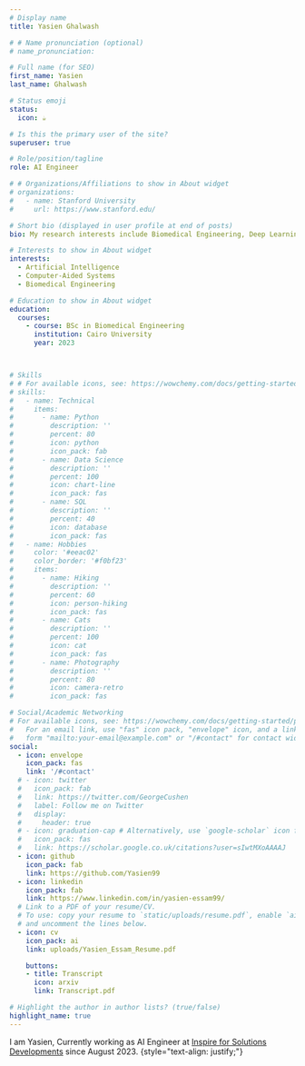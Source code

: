 ```yaml
---
# Display name
title: Yasien Ghalwash 

# # Name pronunciation (optional)
# name_pronunciation: 

# Full name (for SEO)
first_name: Yasien
last_name: Ghalwash

# Status emoji
status:
  icon: ☕️

# Is this the primary user of the site?
superuser: true

# Role/position/tagline
role: AI Engineer

# # Organizations/Affiliations to show in About widget
# organizations:
#   - name: Stanford University
#     url: https://www.stanford.edu/

# Short bio (displayed in user profile at end of posts)
bio: My research interests include Biomedical Engineering, Deep Learning and Sport Engineering.

# Interests to show in About widget
interests:
  - Artificial Intelligence
  - Computer-Aided Systems 
  - Biomedical Engineering 

# Education to show in About widget
education:
  courses:
    - course: BSc in Biomedical Engineering
      institution: Cairo University 
      year: 2023



# Skills
# # For available icons, see: https://wowchemy.com/docs/getting-started/page-builder/#icons
# skills:
#   - name: Technical
#     items:
#       - name: Python
#         description: ''
#         percent: 80
#         icon: python
#         icon_pack: fab
#       - name: Data Science
#         description: ''
#         percent: 100
#         icon: chart-line
#         icon_pack: fas
#       - name: SQL
#         description: ''
#         percent: 40
#         icon: database
#         icon_pack: fas
#   - name: Hobbies
#     color: '#eeac02'
#     color_border: '#f0bf23'
#     items:
#       - name: Hiking
#         description: ''
#         percent: 60
#         icon: person-hiking
#         icon_pack: fas
#       - name: Cats
#         description: ''
#         percent: 100
#         icon: cat
#         icon_pack: fas
#       - name: Photography
#         description: ''
#         percent: 80
#         icon: camera-retro
#         icon_pack: fas

# Social/Academic Networking
# For available icons, see: https://wowchemy.com/docs/getting-started/page-builder/#icons
#   For an email link, use "fas" icon pack, "envelope" icon, and a link in the
#   form "mailto:your-email@example.com" or "/#contact" for contact widget.
social:
  - icon: envelope
    icon_pack: fas
    link: '/#contact'
  # - icon: twitter
  #   icon_pack: fab
  #   link: https://twitter.com/GeorgeCushen
  #   label: Follow me on Twitter
  #   display:
  #     header: true
  # - icon: graduation-cap # Alternatively, use `google-scholar` icon from `ai` icon pack
  #   icon_pack: fas
  #   link: https://scholar.google.co.uk/citations?user=sIwtMXoAAAAJ
  - icon: github
    icon_pack: fab
    link: https://github.com/Yasien99
  - icon: linkedin
    icon_pack: fab
    link: https://www.linkedin.com/in/yasien-essam99/
  # Link to a PDF of your resume/CV.
  # To use: copy your resume to `static/uploads/resume.pdf`, enable `ai` icons in `params.yaml`,
  # and uncomment the lines below.
  - icon: cv
    icon_pack: ai
    link: uploads/Yasien_Essam_Resume.pdf

    buttons:
    - title: Transcript
      icon: arxiv
      link: Transcript.pdf

# Highlight the author in author lists? (true/false)
highlight_name: true
---
```


I am Yasien, Currently working as AI Engineer at [Inspire for Solutions Developments](https://www.linkedin.com/company/inspire-for-solutions-development/) since August 2023.
{style="text-align: justify;"}
